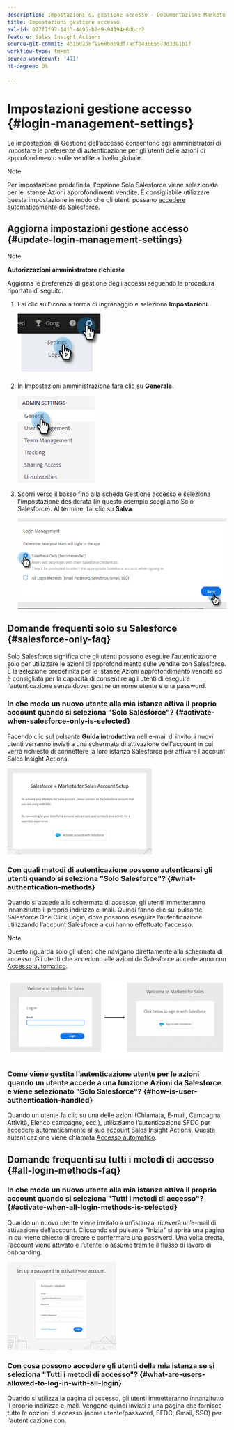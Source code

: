 ```yaml
---
description: Impostazioni di gestione accesso - Documentazione Marketo - Documentazione del prodotto
title: Impostazioni gestione accesso
exl-id: 077f7f97-1413-4495-b2c9-94194e8dbcc2
feature: Sales Insight Actions
source-git-commit: 431bd258f9a68bbb9df7acf043085578d3d91b1f
workflow-type: tm+mt
source-wordcount: '471'
ht-degree: 0%

---
```


# Impostazioni gestione accesso {#login-management-settings}

Le impostazioni di Gestione dell’accesso consentono agli amministratori di impostare le preferenze di autenticazione per gli utenti delle azioni di approfondimento sulle vendite a livello globale.

>[!NOTE]
>
>Per impostazione predefinita, l&#39;opzione Solo Salesforce viene selezionata per le istanze Azioni approfondimenti vendite. È consigliabile utilizzare questa impostazione in modo che gli utenti possano [accedere automaticamente](/help/marketo/product-docs/marketo-sales-insight/actions/admin/auto-login-from-salesforce.md) da Salesforce.

## Aggiorna impostazioni gestione accesso {#update-login-management-settings}

>[!NOTE]
>
>**Autorizzazioni amministratore richieste**

Aggiorna le preferenze di gestione degli accessi seguendo la procedura riportata di seguito.

1. Fai clic sull&#39;icona a forma di ingranaggio e seleziona **Impostazioni**.

   ![](assets/login-management-settings-1.png)

1. In Impostazioni amministrazione fare clic su **Generale**.

   ![](assets/login-management-settings-2.png)

1. Scorri verso il basso fino alla scheda Gestione accesso e seleziona l’impostazione desiderata (in questo esempio scegliamo Solo Salesforce). Al termine, fai clic su **Salva**.

   ![](assets/login-management-settings-3.png)

## Domande frequenti solo su Salesforce {#salesforce-only-faq}

Solo Salesforce significa che gli utenti possono eseguire l’autenticazione solo per utilizzare le azioni di approfondimento sulle vendite con Salesforce. È la selezione predefinita per le istanze Azioni approfondimento vendite ed è consigliata per la capacità di consentire agli utenti di eseguire l’autenticazione senza dover gestire un nome utente e una password.

### In che modo un nuovo utente alla mia istanza attiva il proprio account quando si seleziona &quot;Solo Salesforce&quot;? {#activate-when-salesforce-only-is-selected}

Facendo clic sul pulsante **Guida introduttiva** nell&#39;e-mail di invito, i nuovi utenti verranno inviati a una schermata di attivazione dell&#39;account in cui verrà richiesto di connettere la loro istanza Salesforce per attivare l&#39;account Sales Insight Actions.

![](assets/login-management-settings-4.png)

### Con quali metodi di autenticazione possono autenticarsi gli utenti quando si seleziona &quot;Solo Salesforce&quot;? {#what-authentication-methods}

Quando si accede alla schermata di accesso, gli utenti immetteranno innanzitutto il proprio indirizzo e-mail. Quindi fanno clic sul pulsante Salesforce One Click Login, dove possono eseguire l’autenticazione utilizzando l’account Salesforce a cui hanno effettuato l’accesso.

>[!NOTE]
>
>Questo riguarda solo gli utenti che navigano direttamente alla schermata di accesso. Gli utenti che accedono alle azioni da Salesforce accederanno con [Accesso automatico](/help/marketo/product-docs/marketo-sales-insight/actions/admin/auto-login-from-salesforce.md).

![](assets/login-management-settings-5.png)

### Come viene gestita l’autenticazione utente per le azioni quando un utente accede a una funzione Azioni da Salesforce e viene selezionato &quot;Solo Salesforce&quot;? {#how-is-user-authentication-handled}

Quando un utente fa clic su una delle azioni (Chiamata, E-mail, Campagna, Attività, Elenco campagne, ecc.), utilizziamo l’autenticazione SFDC per accedere automaticamente al suo account Sales Insight Actions. Questa autenticazione viene chiamata [Accesso automatico](/help/marketo/product-docs/marketo-sales-insight/actions/admin/auto-login-from-salesforce.md).

## Domande frequenti su tutti i metodi di accesso {#all-login-methods-faq}

### In che modo un nuovo utente alla mia istanza attiva il proprio account quando si seleziona &quot;Tutti i metodi di accesso&quot;? {#activate-when-all-login-methods-is-selected}

Quando un nuovo utente viene invitato a un’istanza, riceverà un’e-mail di attivazione dell’account. Cliccando sul pulsante &quot;Inizia&quot; si aprirà una pagina in cui viene chiesto di creare e confermare una password. Una volta creata, l’account viene attivato e l’utente lo assume tramite il flusso di lavoro di onboarding.

![](assets/login-management-settings-6.png)

### Con cosa possono accedere gli utenti della mia istanza se si seleziona &quot;Tutti i metodi di accesso&quot;? {#what-are-users-allowed-to-log-in-with-all-login}

Quando si utilizza la pagina di accesso, gli utenti immetteranno innanzitutto il proprio indirizzo e-mail. Vengono quindi inviati a una pagina che fornisce tutte le opzioni di accesso (nome utente/password, SFDC, Gmail, SSO) per l’autenticazione con.
